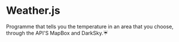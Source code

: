 # Weather.js
Programme that tells you the temperature in an area that you choose, through the API'S MapBox and DarkSky.:umbrella:
